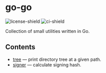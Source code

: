 # go-go

![license-shield][licence-shield-url] ![ci-shield][ci-shield-url]

Collection of small utilities written in Go.

## Contents

- [tree](/tree/) &mdash; print directory tree at a given path.
- [signer](/signer/) &mdash; calculate signing hash.

<!---->

[licence-shield-url]: https://img.shields.io/github/license/artem-burashnikov/go-go?style=flat&color=blue
[ci-shield-url]: https://img.shields.io/github/actions/workflow/status/artem-burashnikov/go-go/.github%2Fworkflows%2Fci.yaml

